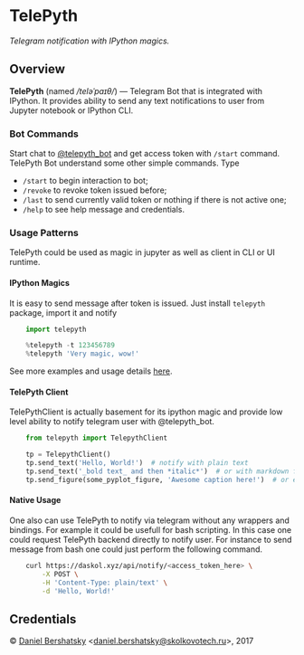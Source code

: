 # TelePyth

*Telegram notification with IPython magics.*

## Overview

**TelePyth** (named */teləˈpaɪθ/*) &mdash; Telegram Bot that is integrated with IPython.
It provides ability to send any text notifications to user from Jupyter notebook or IPython CLI.

### Bot Commands

Start chat to [@telepyth\_bot](https://telegram.me/telepyth_bot) and get access token with `/start` command.
TelePyth Bot understand some other simple commands. Type
+ `/start` to begin interaction to bot;
+ `/revoke` to revoke token issued before;
+ `/last` to send currently valid token or nothing if there is not active one;
+ `/help` to see help message and credentials.

### Usage Patterns

TelePyth could be used as magic in jupyter as well as client in CLI or UI runtime.

#### IPython Magics

It is easy to send message after token is issued. Just install `telepyth` package, import it and notify

```python
    import telepyth

    %telepyth -t 123456789
    %telepyth 'Very magic, wow!'
```

See more examples and usage details [here](examples/).

#### TelePyth Client

TelePythClient is actually basement for its ipython magic and provide low level ability to notify telegram user with @telepyth\_bot.

```python
    from telepyth import TelepythClient

    tp = TelepythClient()
    tp.send_text('Hello, World!')  # notify with plain text
    tp.send_text('_bold text_ and then *italic*')  # or with markdown formatted text
    tp.send_figure(some_pyplot_figure, 'Awesome caption here!')  # or even with figure
```

#### Native Usage

One also can use TelePyth to notify via telegram without any wrappers and bindings.
For example it could be usefull for bash scripting.
In this case one could request TelePyth backend directly to notify user.
For instance to send message from bash one could just perform the following command.

```bash
    curl https://daskol.xyz/api/notify/<access_token_here> \
        -X POST \
        -H 'Content-Type: plain/text' \
        -d 'Hello, World!'
```

## Credentials

&copy; [Daniel Bershatsky](https://github.com/daskol) <[daniel.bershatsky@skolkovotech.ru](mailto:daniel.berhatsky@skolkovotech.ru)>, 2017
